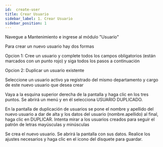 ```yaml
---
id:  create-user
title: Crear Usuario
sidebar_label: 1. Crear Usuario
sidebar_position: 1 
---
```


Navegue a Mantenimiento e ingrese al módulo "Usuario"

Para crear un nuevo usuario hay dos formas

Opcion 1: 
Cree un usuario y complete todos los campos obligatorios (están marcados con un punto rojo) y siga todos los pasos a continuación

Opcion 2: 
Duplicar un usuario existente

Seleccione un usuario activo ya registrado del mismo departamento y cargo de este nuevo usuario que desea crear

Vaya a la esquina superior derecha de la pantalla y haga clic en los tres puntos. Se abrirá un menú y en él selecciona USUARIO DUPLICADO.

En la pantalla de duplicación de usuarios se pone el nombre y apellido del nuevo usuario a dar de alta y los datos del usuario (nombre.apellido)
al final, haga clic en DUPLICAR. Intenta mirar a los usuarios creados para seguir el patrón de letras mayúsculas y minúsculas


Se crea el nuevo usuario. Se abrirá la pantalla con sus datos. Realice los ajustes necesarios y haga clic en el icono del disquete para guardar.
